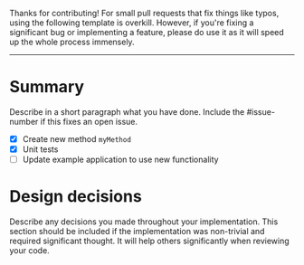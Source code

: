 Thanks for contributing! For small pull requests that fix things like typos, using the following template is overkill. However, if you're fixing a significant bug or implementing a feature, please do use it as it will speed up the whole process immensely.

--------------------------------------------------------------------------------

# Summary

Describe in a short paragraph what you have done. Include the #issue-number if this fixes an open issue.

- [x] Create new method `myMethod`
- [x] Unit tests
- [ ] Update example application to use new functionality

# Design decisions

Describe any decisions you made throughout your implementation. This section should be included if the implementation was non-trivial and required significant thought. It will help others significantly when reviewing your code.
